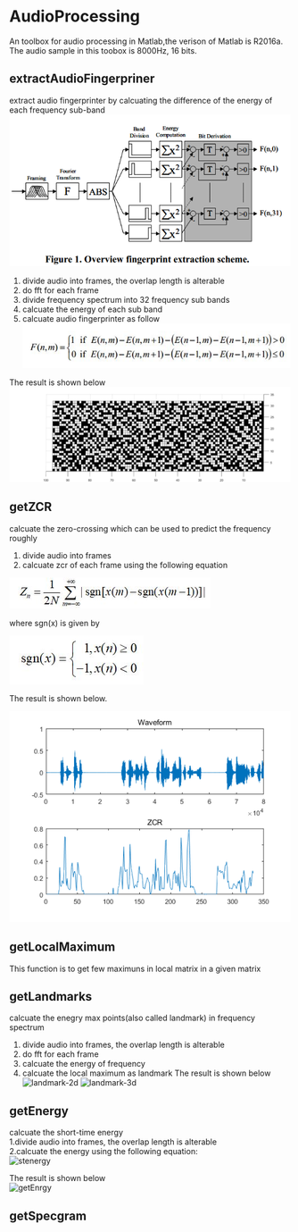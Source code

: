 # AudioProcessing
An toolbox for audio processing in Matlab,the verison of Matlab is R2016a. </br>
The audio sample in this toobox is 8000Hz, 16 bits.

## extractAudioFingerpriner
extract audio fingerprinter by calcuating the difference of the energy of each frequency sub-band 
![Extraction process](https://github.com/DandelionLau/AudioProcessing/blob/master/pic/audiofingerprinter.jpg)

1. divide audio into frames, the overlap length is alterable
2. do fft for each frame 
3. divide frequency spectrum into 32 frequency sub bands
4. calcuate the energy of each sub band
5. calcuate audio fingerprinter as follow</br>
![Bit Derviation](https://github.com/DandelionLau/AudioProcessing/blob/master/pic/bitDerivation.JPG)

The result is shown below
![printer](https://github.com/DandelionLau/AudioProcessing/blob/master/pic/fingerprinter.png)

## getZCR
calcuate the zero-crossing which can be used to predict the frequency roughly
1. divide audio into frames 
2. calcuate zcr of each frame using the following equation

![ZCR](https://github.com/DandelionLau/AudioProcessing/blob/master/pic/ZCR.JPG)
                                   
where sgn(x) is given by

![sgn(x)](https://github.com/DandelionLau/AudioProcessing/blob/master/pic/sgn.JPG)

The result is shown below.

![zcrpic](https://github.com/DandelionLau/AudioProcessing/blob/master/pic/ZeroCrossingRate.png)
## getLocalMaximum
This function is to get few maximuns in local matrix in a given matrix

## getLandmarks
calcuate the enegry max points(also called landmark) in frequency spectrum 
1. divide audio into frames, the overlap length is alterable
2. do fft for each frame 
3. calcuate the energy of frequency 
4. calcuate the local maximum as landmark
The result is shown below
![landmark-2d](https://github.com/DandelionLau/AudioProcessing-toolbox/blob/master/pic/landmark-2d.png)
![landmark-3d](https://github.com/DandelionLau/AudioProcessing-toolbox/blob/master/pic/landmark-3d.png)

## getEnergy
calcuate the short-time energy</br>
1.divide audio into frames, the overlap length is alterable</br>
2.calcuate the energy using the following equation:</br>
![stenergy](https://github.com/DandelionLau/AudioProcessing-toolbox/blob/master/pic/short-time-energy.png)

The result is shown below</br>
![getEnrgy](https://github.com/DandelionLau/AudioProcessing-toolbox/blob/master/pic/getEnergy.png)

## getSpecgram
